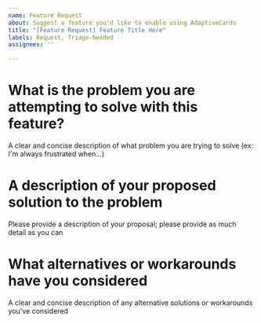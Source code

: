 ```yaml
---
name: Feature Request
about: Suggest a feature you'd like to enable using AdaptiveCards
title: "[Feature Request] Feature Title Here"
labels: Request, Triage-Needed
assignees: ''

---
```


# What is the problem you are attempting to solve with this feature?

A clear and concise description of what problem you are trying to solve (ex: I'm always frustrated when...)

# A description of your proposed solution to the problem

Please provide a description of your proposal; please provide as much detail as you can

# What alternatives or workarounds have you considered

A clear and concise description of any alternative solutions or workarounds you've considered

